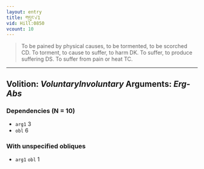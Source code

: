```yaml
---
layout: entry
title: གདུང་√1
vid: Hill:0850
vcount: 10
---
```

> To be pained by physical causes, to be tormented, to be scorched CD\. To torment, to cause to suffer, to harm DK\. To suffer, to produce suffering DS\. To suffer from pain or heat TC\.

---
Volition: _VoluntaryInvoluntary_
Arguments: _Erg-Abs_
---

### Dependencies (N = 10)
* `arg1` 3
* `obl` 6


### With unspecified obliques
* `arg1` `obl` 1
